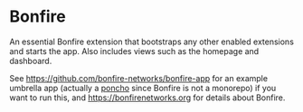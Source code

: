 # Bonfire 

An essential Bonfire extension that bootstraps any other enabled extensions and starts the app. Also includes views such as the homepage and dashboard.

See https://github.com/bonfire-networks/bonfire-app for an example umbrella app (actually a [poncho](https://embedded-elixir.com/post/2017-05-19-poncho-projects/) since Bonfire is not a monorepo) if you want to run this, and https://bonfirenetworks.org for details about Bonfire.
